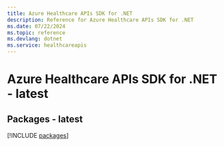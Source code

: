 ```yaml
---
title: Azure Healthcare APIs SDK for .NET
description: Reference for Azure Healthcare APIs SDK for .NET
ms.date: 07/22/2024
ms.topic: reference
ms.devlang: dotnet
ms.service: healthcareapis
---
```

# Azure Healthcare APIs SDK for .NET - latest
## Packages - latest
[!INCLUDE [packages](healthcare-apis-index.md)]